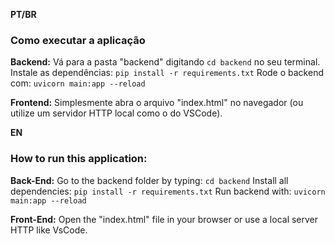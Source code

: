 **PT/BR**
### Como executar a aplicação

**Backend:**
Vá para a pasta "backend" digitando ```cd backend``` no seu terminal.
Instale as dependências: ```pip install -r requirements.txt```
Rode o backend com: ```uvicorn main:app --reload```

**Frontend:**
Simplesmente abra o arquivo "index.html" no navegador (ou utilize um servidor HTTP local como o do VSCode).

**EN**
### How to run this application:

**Back-End:**
Go to the backend folder by typing: ```cd backend```
Install all dependencies: ```pip install -r requirements.txt```
Run backend with: ```uvicorn main:app --reload```

**Front-End:**
Open the "index.html" file in your browser or use a local server HTTP like VsCode.
